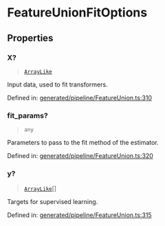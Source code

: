 # FeatureUnionFitOptions

## Properties

### X?

> [`ArrayLike`](../types/ArrayLike.md)

Input data, used to fit transformers.

Defined in:  [generated/pipeline/FeatureUnion.ts:310](https://github.com/transitive-bullshit/scikit-learn-ts/blob/b59c1ff/packages/sklearn/src/generated/pipeline/FeatureUnion.ts#L310)

### fit\_params?

> `any`

Parameters to pass to the fit method of the estimator.

Defined in:  [generated/pipeline/FeatureUnion.ts:320](https://github.com/transitive-bullshit/scikit-learn-ts/blob/b59c1ff/packages/sklearn/src/generated/pipeline/FeatureUnion.ts#L320)

### y?

> [`ArrayLike`](../types/ArrayLike.md)[]

Targets for supervised learning.

Defined in:  [generated/pipeline/FeatureUnion.ts:315](https://github.com/transitive-bullshit/scikit-learn-ts/blob/b59c1ff/packages/sklearn/src/generated/pipeline/FeatureUnion.ts#L315)
